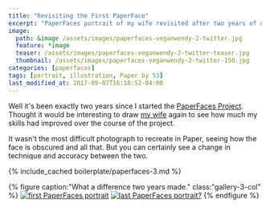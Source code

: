 ```yaml
---
title: "Revisiting the First PaperFace"
excerpt: "PaperFaces portrait of my wife revisited after two years of drawing with Paper."
image: 
  path: &image /assets/images/paperfaces-veganwendy-2-twitter.jpg 
  feature: *image
  teaser: /assets/images/paperfaces-veganwendy-2-twitter-teaser.jpg
  thumbnail: /assets/images/paperfaces-veganwendy-2-twitter-150.jpg
categories: [paperfaces]
tags: [portrait, illustration, Paper by 53]
last_modified_at: 2017-09-07T16:18:52-04:00
---
```


Well it's been exactly two years since I started the [PaperFaces Project](/paperfaces/). Thought it would be interesting to draw [my wife](https://twitter.com/veganwendy) again to see how much my skills had improved over the course of the project.

It wasn't the most difficult photograph to recreate in Paper, seeing how the face is obscured and all that. But you can certainly see a change in technique and accuracy between the two.

{% include_cached boilerplate/paperfaces-3.md %}

{% figure caption:"What a difference two years made." class:"gallery-3-col" %}
[![first PaperFaces portrait](/assets/images/paperfaces-veganwendy-twitter-600.jpg)](/assets/images/paperfaces-veganwendy-twitter.jpg) [![last PaperFaces portrait?](/assets/images/paperfaces-veganwendy-2-twitter-600.jpg)](/assets/images/paperfaces-veganwendy-2-twitter.jpg)
{% endfigure %}
